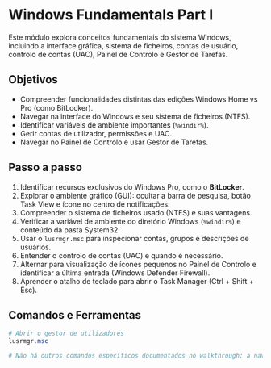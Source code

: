 # Windows Fundamentals Part I

Este módulo explora conceitos fundamentais do sistema Windows, incluindo a interface gráfica, sistema de ficheiros, contas de usuário, controlo de contas (UAC), Painel de Controlo e Gestor de Tarefas.

## Objetivos
- Compreender funcionalidades distintas das edições Windows Home vs Pro (como BitLocker).
- Navegar na interface do Windows e seu sistema de ficheiros (NTFS).
- Identificar variáveis de ambiente importantes (`%windir%`).
- Gerir contas de utilizador, permissões e UAC.
- Navegar no Painel de Controlo e usar Gestor de Tarefas.

## Passo a passo
1. Identificar recursos exclusivos do Windows Pro, como o **BitLocker**.
2. Explorar o ambiente gráfico (GUI): ocultar a barra de pesquisa, botão Task View e ícone no centro de notificações.
3. Compreender o sistema de ficheiros usado (NTFS) e suas vantagens.
4. Verificar a variável de ambiente do diretório Windows (`%windir%`) e conteúdo da pasta System32.
5. Usar o `lusrmgr.msc` para inspecionar contas, grupos e descrições de usuários.
6. Entender o controlo de contas (UAC) e quando é necessário.
7. Alternar para visualização de ícones pequenos no Painel de Controlo e identificar a última entrada (Windows Defender Firewall).
8. Aprender o atalho de teclado para abrir o Task Manager (Ctrl + Shift + Esc).

## Comandos e Ferramentas

```powershell
# Abrir o gestor de utilizadores
lusrmgr.msc

# Não há outros comandos específicos documentados no walkthrough; a navegação foi feita via GUI e inspeção visual.

